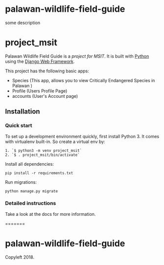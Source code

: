 # palawan-wildlife-field-guide
some description
# project_msit

Palawan Wildlife Field Guide is a _project for MSIT_. It is built with [Python][0] using the [Django Web Framework][1].

This project has the following basic apps:

* Species (This app, allows you to view Critically Endangered Species in Palawan )
* Profile (Users Profile Page)
* accounts (User's Account page)

## Installation

### Quick start

To set up a development environment quickly, first install Python 3. It
comes with virtualenv built-in. So create a virtual env by:

    1. `$ python3 -m venv project_msit`
    2. `$ . project_msit/bin/activate`

Install all dependencies:

    pip install -r requirements.txt

Run migrations:
    
    python manage.py migrate

### Detailed instructions

Take a look at the docs for more information.

[0]: https://www.python.org/
[1]: https://www.djangoproject.com/
=======
# palawan-wildlife-field-guide
Copyleft 2018. 
